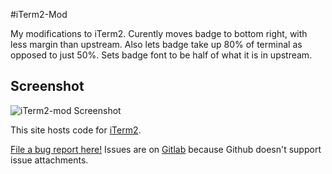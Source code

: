 #iTerm2-Mod

My modifications to iTerm2.
Curently moves badge to bottom right, with less margin than upstream.
Also lets badge take up 80% of terminal as opposed to just 50%.
Sets badge font to be half of what it is in upstream.

## Screenshot

![iTerm2-mod Screenshot](https://raw.githubusercontent.com/Gwydir8/iTerm2-Mod/gwydir8/master/iterm2mod.tiff)

This site hosts code for <a href="https://iterm2.com">iTerm2</a>.

<a href="https://iterm2.com/bugs">File a bug report here!</a> Issues are on <a href="https://gitlab.com/gnachman/iterm2/issues">Gitlab</a> because Github doesn't support issue attachments.

